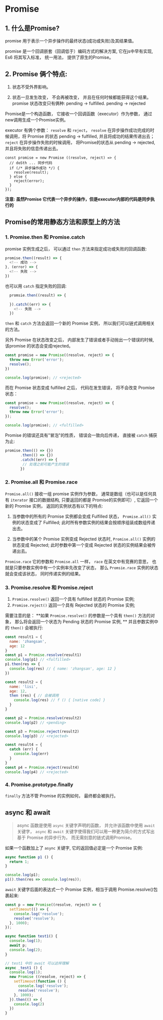 # Promise

## 1. 什么是Promise?

promise 用于表示一个异步操作的最终状态(成功或失败)及其结果值。

promise 是一个回调嵌套（回调低于）编码方式的解决方案, 它在js中早有实现, Es6 将其写入标准， 统一用法， 提供了原生的Promise。

## 2. Promise 俩个特点: 

1. 状态不受外界影响。 
   
2. 状态一旦发生改变， 不会再被改变， 并且在任何时候都能获得这个结果。
    promise 状态改变只有俩种:  pending -> fulfilled. 
                            pending -> rejected
                  

Promise是一个构造函数， 它接收一个回调函数（executor）作为参数， 通过new调用生成一个Promise实例。

executor 有俩个参数： `resolve` 和 `reject`， `resolve` 在异步操作成功完成的时候调用，将 Promise 的状态 pending -> fulfilled, 并且将成功的结果传递出去；
`reject` 在异步操作失败的时候调用， 将Promise的状态从 pending -> rejected,并且将失败的信息传递出去。

```
const promise = new Promise ((resolve, reject) => {
  // doSth ... 同步代码
  if (/* 异步操作成功 */) {
    resolve(result);
  } else {
    reject(error);
  }
});
```
**注意: 虽然Promise 它代表一个异步的操作，但是executor内部的代码是同步执行的**


## Promise的常用静态方法和原型上的方法

### 1. Promise.then 和 Promise.catch

promise 实例生成之后， 可以通过 `then` 方法来指定成功或失败的回调函数: 

```javascript
promise.then((result) => {
  <!-- 成功 -->
}, (error) => {
  <!-- 失败 -->
})
```

也可以用 `catch` 指定失败的回调: 

```javascript
  promsie.then((result) => {
    
  }).catch((err) => {
    <!-- 失败 -->
  })
```

`then` 和 `catch` 方法会返回一个新的 Promise 实例， 所以我们可以链式调用相关的方法。

另外 Promise 在状态改变之后， 内部发生了错误或者手动抛出一个错误的时候, 该promise 的状态会变成rejected。

```javascript
const promise = new Promise((resolve, reject) => {
  throw new Error('error');
  resolve();
})

console.log(promise); // <rejected>
```

而在 Promise 状态变成 fulfilled 之后， 代码在发生错误， 将不会改变 Promise 状态：

```javascript
const promise = new Promise((resolve, reject) => {
  resolve();
  throw new Error('error');
});

console.log(promise); // <fulfilled>
```

Promise 的错误还具有"冒泡"的性质， 错误会一致向后传递， 直接被 `catch` 捕获为止: 

```javascript
promise.then(() => {})
       .then(() => {})
       .catch((err) => {
        // 处理之前可能产生的错误
       })
```

### 2. Promise.all 和 Promise.race

`Promise.all()` 接收一组 promise 实例作为参数， 通常是数组（也可以是任何具有 `iterator` 接口的数据结构, 只要返回的都是 Promise的实例即可）, 它返回一个新的 Promise 实例， 返回的实例状态有以下的特点:

1. 当参数中的所有的 Promise 实例都会变成 Fulfilled 状态， `Promise.all()` 实例的状态变成了 Fulfilled; 此时所有参数实例的结果会按顺序组装成数组传递出去。

2. 当参数中的某个 Promise 实例变成 Rejected 状态时, `Promise.all()` 实例的状态变成 Rejected; 此时参数中第一个变成 Rejected 状态的实例结果会被传递出去。

`Promise.race` 它的参数和 `Promise.all` 一样， `race` 在英文中有竞赛的意思， 也就是只要参数实例中有一个实例率先改变了状态， 那么 `Promsie.race` 实例的状态就会变成该状态， 同时传递实例的结果。

### 3. Promise.resolve 和 Promise.reject

1. `Promise.resolve()` 返回一个具有 fulfilled 状态的 Promise 实例;
2. `Promise.reject()` 返回一个具有 Rejected 状态的 Promise 实例;

需要注意的是： **如果 `Promise.resolve()` 的参数是一个具有 `then()` 方法的对象， 那么将会返回一个状态为 Pending 状态的 Promise 实例, ** 并且参数实例中的 `then()` 会被执行: 

```javascript
const result1 = {
  name: 'zhangsan',
  age: 12
}
const p1 = Promise.resolve(result1)
console.log(p1) // <fulfilled>
p1.then(res => {
  console.log(res) // { name: 'zhangsan', age: 12 }
})

const result2 = {
  name: 'lisi',
  age: 12,
  then (res) { // 会被调用
    console.log(res) // f () { [native code] }
  }
}

const p2 = Promise.resolve(result2) 
console.log(p2) // <pending>

const p3 = Promise.reject(result2)
console.log(p3) // <rejected>

const result4 = {
  catch (err) {
    console.log(err)
  }
}
const p4 = Promise.reject(result4)
console.log(p4) // <rejected>
```

### 4. Promise.prototype.finally

`finally` 方法不管 Promise 的实例如何， 最终都会被执行。


## async 和 await

> async 函数是使用 `async` 关键字声明的函数， 并允许该函数中使用 `await` 关键字， `async` 和 `await` 关键字使得我们可以用一种更为简介的方式写出基于 Promise 的异步行为， 而无需刻意的链式调用Promise。


如果一个函数加上了 `async` 关键字, 它的返回值必定是一个 Promise 实例:

```javascript
async function p1 () {
  return 1;
}

console.log(p1);
p1().then(res => console.log(res));
```

`await` 关键字后面的表达式一个 Promise 实例，相当于调用 Promise.resolve()包裹起来: 

```javascript
const p = new Promise((resolve, reject) => {
  setTimeout(() => {
    console.log('resolve');
    resolve('resolve');
  }, 1000);
});

async function test1() {
  console.log(1);
  await p;
  console.log(2);
}

// test1 中的 await 可以这样理解
async _test1 () {
  console.log(1);
  new Promise ((resolve, reject) => {
    setTimeout(function () {
      console.log('resolve');
      resolve('resolve');
    }, 1000);
  }).then(() => {
    console.log(2)
  })
} 
```

